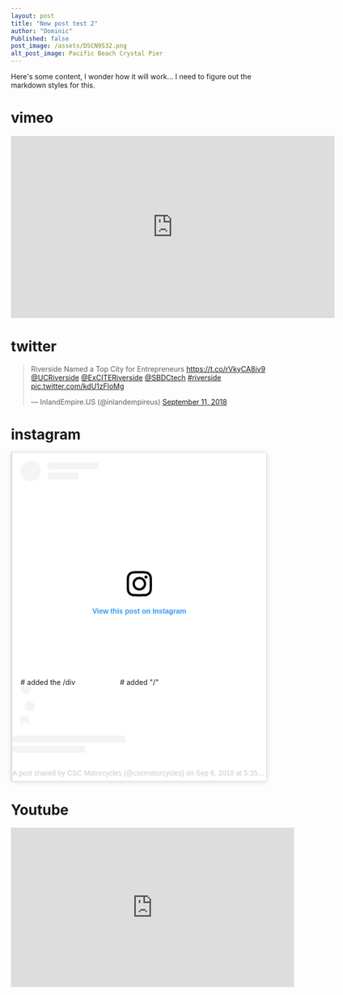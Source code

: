 ```yaml
---
layout: post
title: "New post test 2"
author: "Dominic"
Published: false
post_image: /assets/DSCN9532.png
alt_post_image: Pacific Beach Crystal Pier
---
```


Here's some content, I wonder how it will work… I need to figure out the markdown styles for this.

# vimeo
<iframe src="https://player.vimeo.com/video/145221080" width="640" height="360" frameborder="0" webkitallowfullscreen mozallowfullscreen allowfullscreen></iframe>

# twitter
<blockquote class="twitter-tweet" data-lang="en"><p lang="en" dir="ltr">Riverside Named a Top City for Entrepreneurs <a href="https://t.co/rVkyCA8iv9">https://t.co/rVkyCA8iv9</a> <a href="https://twitter.com/UCRiverside?ref_src=twsrc%5Etfw">@UCRiverside</a> <a href="https://twitter.com/ExCITERiverside?ref_src=twsrc%5Etfw">@ExCITERiverside</a> <a href="https://twitter.com/SBDCtech?ref_src=twsrc%5Etfw">@SBDCtech</a> <a href="https://twitter.com/hashtag/riverside?src=hash&amp;ref_src=twsrc%5Etfw">#riverside</a> <a href="https://t.co/kdU1zFloMg">pic.twitter.com/kdU1zFloMg</a></p>&mdash; InlandEmpire.US (@inlandempireus) <a href="https://twitter.com/inlandempireus/status/1039543429821345799?ref_src=twsrc%5Etfw">September 11, 2018</a></blockquote>
<script async src="https://platform.twitter.com/widgets.js" charset="utf-8"></script>

# instagram
<blockquote 
  class="instagram-media" 
  data-instgrm-permalink="https://www.instagram.com/p/BnZ6zy0AP5n/?utm_source=ig_embed_loading" 
  data-instgrm-version="12"style=" 
    background:#FFF; b
    order:0; b
    order-radius:3px; 
    box-shadow:0 0 1px 0 rgba(0,0,0,0.5),0 1px 10px 0 rgba(0,0,0,0.15); 
    margin: 1px; 
    max-width:540px; 
    min-width:326px; 
    padding:0; 
    width:99.375%; 
    width:-webkit-calc(100% - 2px); 
    width:calc(100% - 2px);
    ">
  <div style="padding:16px;"> 
  <a href="https://www.instagram.com/p/BnZ6zy0AP5n/?utm_source=ig_embed_loading" 
   style=" 
          background:#FFFFFF; 
          line-height:0; 
          padding:0 0; 
          text-align:center; 
          text-decoration:none; 
          width:100%;" 
   target="_blank"
  > 
  <div style=" 
          display: flex; 
          flex-direction: row; 
          align-items: center;
  "> 
    <div style="
            background-color: #F4F4F4; 
            border-radius: 50%; 
            flex-grow: 0; 
            height: 40px; 
            margin-right: 14px; 
            width: 40px;
    ">
    </div>
    <div style="
            display: flex; 
            flex-direction: column; 
            flex-grow: 1; 
            justify-content: center;
    "> 
      <div style=" 
              background-color: #F4F4F4; 
              border-radius: 4px; 
              flex-grow: 0; 
              height: 14px; 
              margin-bottom: 6px; 
              width: 100px;">
       </div> 
       <div style=" 
              background-color: #F4F4F4; 
              border-radius: 4px; 
              flex-grow: 0; 
              height: 14px; 
              width: 60px;
        ">
      </div>
    </div>
  </div>
  <div style="
          padding: 19% 0;
  ">
  </div>
  <div style="
          display:block; 
          height:50px; 
          margin:0 auto 12px; 
          width:50px;
  ">
  <svg 
          width="50px" 
          height="50px" 
          viewBox="0 0 60 60" 
          version="1.1" 
          xmlns="http://www.w3.org/2000/svg" 
          xmlns:xlink="http://www.w3.org/1999/xlink"
  >
  <g 
          stroke="none" 
          stroke-width="1" 
          fill="none" 
          fill-rule="evenodd"
  >
    <g 
            transform="translate(-511.000000, -20.000000)" 
            fill="#000000"
    >
      <g>
        <path d="M556.869,30.41 C554.814,30.41 553.148,32.076 553.148,34.131 C553.148,36.186 554.814,37.852 556.869,37.852 C558.924,37.852 560.59,36.186 560.59,34.131 C560.59,32.076 558.924,30.41 556.869,30.41 M541,60.657 C535.114,60.657 530.342,55.887 530.342,50 C530.342,44.114 535.114,39.342 541,39.342 C546.887,39.342 551.658,44.114 551.658,50 C551.658,55.887 546.887,60.657 541,60.657 M541,33.886 C532.1,33.886 524.886,41.1 524.886,50 C524.886,58.899 532.1,66.113 541,66.113 C549.9,66.113 557.115,58.899 557.115,50 C557.115,41.1 549.9,33.886 541,33.886 M565.378,62.101 C565.244,65.022 564.756,66.606 564.346,67.663 C563.803,69.06 563.154,70.057 562.106,71.106 C561.058,72.155 560.06,72.803 558.662,73.347 C557.607,73.757 556.021,74.244 553.102,74.378 C549.944,74.521 548.997,74.552 541,74.552 C533.003,74.552 532.056,74.521 528.898,74.378 C525.979,74.244 524.393,73.757 523.338,73.347 C521.94,72.803 520.942,72.155 519.894,71.106 C518.846,70.057 518.197,69.06 517.654,67.663 C517.244,66.606 516.755,65.022 516.623,62.101 C516.479,58.943 516.448,57.996 516.448,50 C516.448,42.003 516.479,41.056 516.623,37.899 C516.755,34.978 517.244,33.391 517.654,32.338 C518.197,30.938 518.846,29.942 519.894,28.894 C520.942,27.846 521.94,27.196 523.338,26.654 C524.393,26.244 525.979,25.756 528.898,25.623 C532.057,25.479 533.004,25.448 541,25.448 C548.997,25.448 549.943,25.479 553.102,25.623 C556.021,25.756 557.607,26.244 558.662,26.654 C560.06,27.196 561.058,27.846 562.106,28.894 C563.154,29.942 563.803,30.938 564.346,32.338 C564.756,33.391 565.244,34.978 565.378,37.899 C565.522,41.056 565.552,42.003 565.552,50 C565.552,57.996 565.522,58.943 565.378,62.101 M570.82,37.631 C570.674,34.438 570.167,32.258 569.425,30.349 C568.659,28.377 567.633,26.702 565.965,25.035 C564.297,23.368 562.623,22.342 560.652,21.575 C558.743,20.834 556.562,20.326 553.369,20.18 C550.169,20.033 549.148,20 541,20 C532.853,20 531.831,20.033 528.631,20.18 C525.438,20.326 523.257,20.834 521.349,21.575 C519.376,22.342 517.703,23.368 516.035,25.035 C514.368,26.702 513.342,28.377 512.574,30.349 C511.834,32.258 511.326,34.438 511.181,37.631 C511.035,40.831 511,41.851 511,50 C511,58.147 511.035,59.17 511.181,62.369 C511.326,65.562 511.834,67.743 512.574,69.651 C513.342,71.625 514.368,73.296 516.035,74.965 C517.703,76.634 519.376,77.658 521.349,78.425 C523.257,79.167 525.438,79.673 528.631,79.82 C531.831,79.965 532.853,80.001 541,80.001 C549.148,80.001 550.169,79.965 553.369,79.82 C556.562,79.673 558.743,79.167 560.652,78.425 C562.623,77.658 564.297,76.634 565.965,74.965 C567.633,73.296 568.659,71.625 569.425,69.651 C570.167,67.743 570.674,65.562 570.82,62.369 C570.966,59.17 571,58.147 571,50 C571,41.851 570.966,40.831 570.82,37.631">
        </path>
      </g>
    </g>
  </g>
  </svg>
  </div>
  <div style="
        padding-top: 8px;
  "> 
    <div style=" 
          color:#3897f0; 
          font-family:Arial,sans-serif; 
          font-size:14px; 
          font-style:normal; 
          font-weight:550; 
          line-height:18px;
    "> 
    View this post on Instagram
    </div>
  </div>
  <div style="
          padding: 12.5% 0;
  ">
  </div> 
  <div style="
          display: flex; 
          flex-direction: row; 
          margin-bottom: 14px; 
          align-items: center;
  ">
  </div> # added the /div
  <div> # added "/" 
    <div style="
            background-color: #F4F4F4; 
            border-radius: 50%; 
            height: 12.5px; 
            width: 12.5px; 
            transform: translateX(0px) 
            translateY(7px);">
    </div> 
    <div style="
            background-color: #F4F4F4; 
            height: 12.5px; 
            transform: rotate(-45deg) translateX(3px) translateY(1px); 
            width: 12.5px; 
            flex-grow: 0; 
            margin-right: 14px; 
            margin-left: 2px;
    ">
    </div> 
    <div style="
            background-color: #F4F4F4; 
            border-radius: 50%; 
            height: 12.5px; 
            width: 12.5px; 
            transform: translateX(9px) translateY(-18px);
    ">
    </div>
  </div>
  <div style="
          margin-left: 8px;
  "> 
    <div style=" 
            background-color: #F4F4F4; 
            border-radius: 50%; 
            flex-grow: 0; 
            height: 20px; 
            width: 20px;">
    </div> 
    <div style=" 
            width: 0; 
            height: 0; 
            border-top: 2px solid transparent; 
            border-left: 6px solid #f4f4f4; 
            border-bottom: 2px solid transparent; 
            transform: translateX(16px) translateY(-4px) rotate(30deg)
    ">
    </div>
  </div>
    <div style="
              margin-left: auto;
    "> 
      <div style=" 
                width: 0px; 
                border-top: 8px solid #F4F4F4; 
                border-right: 8px solid transparent; 
                transform: translateY(16px);
      ">
      </div> 
      <div style=" 
                background-color: #F4F4F4; 
                flex-grow: 0; 
                height: 12px; 
                width: 16px; 
                transform: translateY(-4px);
      ">
      </div> 
      <div style=" 
                width: 0; 
                height: 0; 
                border-top: 8px solid #F4F4F4; 
                border-left: 8px solid transparent; 
                transform: translateY(-4px) translateX(8px);
      ">
      </div>
    </div>
  </div> 
  <div style="display: flex; flex-direction: column; flex-grow: 1; justify-content: center; margin-bottom: 24px;"> <div style=" background-color: #F4F4F4; border-radius: 4px; flex-grow: 0; height: 14px; margin-bottom: 6px; width: 224px;"></div> <div style=" background-color: #F4F4F4; border-radius: 4px; flex-grow: 0; height: 14px; width: 144px;"></div></div></a><p style=" color:#c9c8cd; font-family:Arial,sans-serif; font-size:14px; line-height:17px; margin-bottom:0; margin-top:8px; overflow:hidden; padding:8px 0 7px; text-align:center; text-overflow:ellipsis; white-space:nowrap;"><a href="https://www.instagram.com/p/BnZ6zy0AP5n/?utm_source=ig_embed_loading" style=" color:#c9c8cd; font-family:Arial,sans-serif; font-size:14px; font-style:normal; font-weight:normal; line-height:17px; text-decoration:none;" target="_blank">A post shared by CSC Motorcycles (@cscmotorcycles)</a> on <time style=" font-family:Arial,sans-serif; font-size:14px; line-height:17px;" datetime="2018-09-07T00:35:31+00:00">Sep 6, 2018 at 5:35pm PDT</time></p></div></blockquote> <script async defer src="https://www.instagram.com/embed.js"></script>

# Youtube
<iframe width="560" height="315" src="https://www.youtube.com/embed/AC7hc2yZxdY" frameborder="0" allow="autoplay; encrypted-media" allowfullscreen></iframe>

